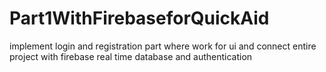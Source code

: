 # Part1WithFirebaseforQuickAid
implement login and registration part
where work for ui and connect entire project with firebase real time database and authentication
